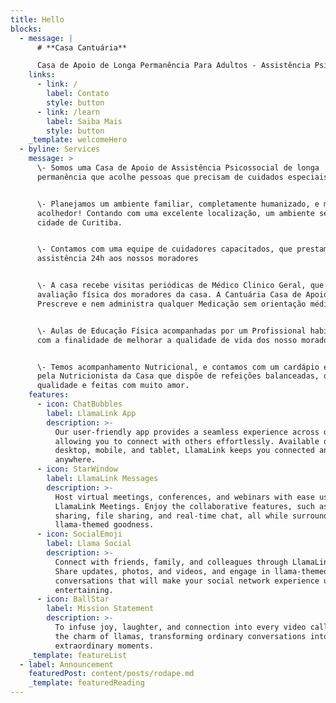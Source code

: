 ```yaml
---
title: Hello
blocks:
  - message: |
      # **Casa Cantuária**

      Casa de Apoio de Longa Permanência Para Adultos - Assistência Psicossocial
    links:
      - link: /
        label: Contato
        style: button
      - link: /learn
        label: Saiba Mais
        style: button
    _template: welcomeHero
  - byline: Services
    message: >
      \- Somos uma Casa de Apoio de Assistência Psicossocial de longa
      permanência que acolhe pessoas que precisam de cuidados especiais


      \- Planejamos um ambiente familiar, completamente humanizado, e muito
      acolhedor! Contando com uma excelente localização, um ambiente seguro, na
      cidade de Curitiba.


      \- Contamos com uma equipe de cuidadores capacitados, que prestam
      assistência 24h aos nossos moradores


      \- A casa recebe visitas periódicas de Médico Clinico Geral, que faz uma
      avaliação física dos moradores da casa. A Cantuária Casa de Apoio Não
      Prescreve e nem administra qualquer Medicação sem orientação médica.


      \- Aulas de Educação Física acompanhadas por um Profissional habilitado,
      com a finalidade de melhorar a qualidade de vida dos nosso moradores.


      \- Temos acompanhamento Nutricional, e contamos com um cardápio elaborado
      pela Nutricionista da Casa que dispõe de refeições balanceadas, de
      qualidade e feitas com muito amor.
    features:
      - icon: ChatBubbles
        label: LlamaLink App
        description: >-
          Our user-friendly app provides a seamless experience across devices,
          allowing you to connect with others effortlessly. Available on
          desktop, mobile, and tablet, LlamaLink keeps you connected anytime,
          anywhere.
      - icon: StarWindow
        label: LlamaLink Messages
        description: >-
          Host virtual meetings, conferences, and webinars with ease using
          LlamaLink Meetings. Enjoy the collaborative features, such as screen
          sharing, file sharing, and real-time chat, all while surrounded by
          llama-themed goodness.
      - icon: SocialEmoji
        label: Llama Social
        description: >-
          Connect with friends, family, and colleagues through LlamaLink Social.
          Share updates, photos, and videos, and engage in llama-themed
          conversations that will make your social network experience unique and
          entertaining.
      - icon: BallStar
        label: Mission Statement
        description: >-
          To infuse joy, laughter, and connection into every video call through
          the charm of llamas, transforming ordinary conversations into
          extraordinary moments.
    _template: featureList
  - label: Announcement
    featuredPost: content/posts/rodape.md
    _template: featuredReading
---
```



